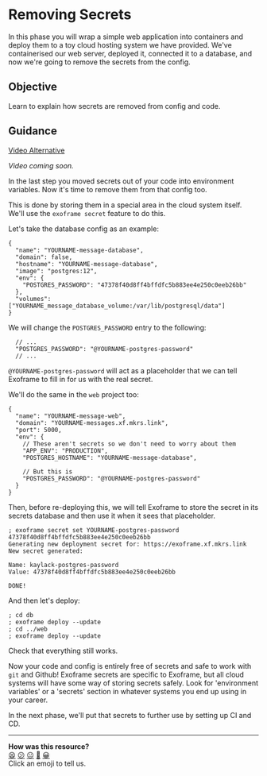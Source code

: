 # Removing Secrets

In this phase you will wrap a simple web application into containers and deploy
them to a toy cloud hosting system we have provided. We've containerised our
web server, deployed it, connected it to a database, and now we're going to
remove the secrets from the config.

## Objective

Learn to explain how secrets are removed from config and code.

## Guidance

[Video Alternative](https://www.youtube.com/watch?v=JmwqJu2cCUQ&t=1729s)

_Video coming soon._

In the last step you moved secrets out of your code into environment variables.
Now it's time to remove them from that config too.

This is done by storing them in a special area in the cloud system itself. We'll
use the `exoframe secret` feature to do this.

Let's take the database config as an example:

```jsonc
{
  "name": "YOURNAME-message-database",
  "domain": false,
  "hostname": "YOURNAME-message-database",
  "image": "postgres:12",
  "env": {
    "POSTGRES_PASSWORD": "47378f40d8ff4bffdfc5b883ee4e250c0eeb26bb"
  },
  "volumes": ["YOURNAME_message_database_volume:/var/lib/postgresql/data"]
}
```

We will change the `POSTGRES_PASSWORD` entry to the following:

```jsonc
  // ...
  "POSTGRES_PASSWORD": "@YOURNAME-postgres-password"
  // ...
```

`@YOURNAME-postgres-password` will act as a placeholder that we can tell
Exoframe to fill in for us with the real secret.

We'll do the same in the `web` project too:

```jsonc
{
  "name": "YOURNAME-message-web",
  "domain": "YOURNAME-messages.xf.mkrs.link",
  "port": 5000,
  "env": {
    // These aren't secrets so we don't need to worry about them
    "APP_ENV": "PRODUCTION",
    "POSTGRES_HOSTNAME": "YOURNAME-message-database",

    // But this is
    "POSTGRES_PASSWORD": "@YOURNAME-postgres-password"
  }
}
```

Then, before re-deploying this, we will tell Exoframe to store the secret in its
secrets database and then use it when it sees that placeholder.

```shell
; exoframe secret set YOURNAME-postgres-password 47378f40d8ff4bffdfc5b883ee4e250c0eeb26bb
Generating new deployment secret for: https://exoframe.xf.mkrs.link
New secret generated:

Name: kaylack-postgres-password
Value: 47378f40d8ff4bffdfc5b883ee4e250c0eeb26bb

DONE!
```

And then let's deploy:

```shell
; cd db
; exoframe deploy --update
; cd ../web
; exoframe deploy --update
```

Check that everything still works.

Now your code and config is entirely free of secrets and safe to work with `git`
and Github! Exoframe secrets are specific to Exoframe, but all cloud systems
will have some way of storing secrets safely. Look for 'environment variables'
or a 'secrets' section in whatever systems you end up using in your career.

In the next phase, we'll put that secrets to further use by setting up CI and
CD.


<!-- BEGIN GENERATED SECTION DO NOT EDIT -->

---

**How was this resource?**  
[😫](https://airtable.com/shrUJ3t7KLMqVRFKR?prefill_Repository=makersacademy%2Fcloud-deployment&prefill_File=02_containers%2F04_removing_secrets.md&prefill_Sentiment=😫) [😕](https://airtable.com/shrUJ3t7KLMqVRFKR?prefill_Repository=makersacademy%2Fcloud-deployment&prefill_File=02_containers%2F04_removing_secrets.md&prefill_Sentiment=😕) [😐](https://airtable.com/shrUJ3t7KLMqVRFKR?prefill_Repository=makersacademy%2Fcloud-deployment&prefill_File=02_containers%2F04_removing_secrets.md&prefill_Sentiment=😐) [🙂](https://airtable.com/shrUJ3t7KLMqVRFKR?prefill_Repository=makersacademy%2Fcloud-deployment&prefill_File=02_containers%2F04_removing_secrets.md&prefill_Sentiment=🙂) [😀](https://airtable.com/shrUJ3t7KLMqVRFKR?prefill_Repository=makersacademy%2Fcloud-deployment&prefill_File=02_containers%2F04_removing_secrets.md&prefill_Sentiment=😀)  
Click an emoji to tell us.

<!-- END GENERATED SECTION DO NOT EDIT -->
